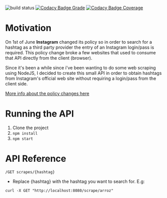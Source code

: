 ![build status](https://travis-ci.org/lucaslago/instagram-buddy.svg?branch=master)
[![Codacy Badge Grade](https://api.codacy.com/project/badge/Grade/174249e5ba0a462883c11d7800c4d02a)](https://www.codacy.com/app/lucasbenderlago/instagram-buddy?utm_source=github.com&amp;utm_medium=referral&amp;utm_content=lucaslago/instagram-buddy&amp;utm_campaign=Badge_Grade)
[![Codacy Badge Coverage](https://api.codacy.com/project/badge/Coverage/174249e5ba0a462883c11d7800c4d02a)](https://www.codacy.com/app/lucasbenderlago/instagram-buddy?utm_source=github.com&amp;utm_medium=referral&amp;utm_content=lucaslago/instagram-buddy&amp;utm_campaign=Badge_Coverage)
# Motivation
On 1st of June **Instagram** changed its policy so in order to search for a hashtag as a third
party provider the entry of an Instagram login/pass is required. 
This policy change broke a few websites that used to consume that API directly from the client (browser).

Since it's been a while since i've been wanting to do some web scraping using NodeJS, I decided to create this small API in order
to obtain hashtags from Instagram's official web site without requiring a login/pass from the client side.

[More info about the policy changes here](https://www.google.com.br/url?sa=t&rct=j&q=&esrc=s&source=web&cd=7&ved=0ahUKEwiys9uAnrHPAhVClpAKHSJuAEMQFghAMAY&url=https%3A%2F%2Fwww.dialogfeed.com%2Fupdate-instagram-api-changes-restrictions-solutions%2F&usg=AFQjCNEGK1LO7MX6y0zCPrjevs-5rQSYPw&cad=rja)

# Running the API
1. Clone the project
1. ```npm install```
1. ```npm start```

# API Reference
```/GET scrapes/{hashtag}```
* Replace {hashtag} with the hashtag you want to search for.
E.g: 
```curl
curl -X GET "http://localhost:8080/scrape/arroz"
```

